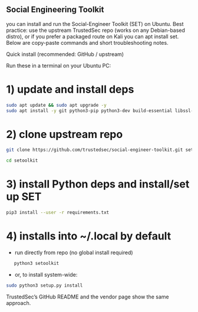 ## Social Engineering Toolkit

you can install and run the Social-Engineer Toolkit (SET) on Ubuntu. Best practice: use the upstream TrustedSec repo (works on any Debian-based distro), or if you prefer a packaged route on Kali you can apt install set. Below are copy-paste commands and short troubleshooting notes.

Quick install (recommended: GitHub / upstream)

Run these in a terminal on your Ubuntu PC:

# 1) update and install deps
```bash
sudo apt update && sudo apt upgrade -y
sudo apt install -y git python3-pip python3-dev build-essential libssl-dev libffi-dev
```

# 2) clone upstream repo
```bash
git clone https://github.com/trustedsec/social-engineer-toolkit.git setoolkit
```
```bash
cd setoolkit
```

# 3) install Python deps and install/set up SET
```bash
pip3 install --user -r requirements.txt
```  
# 4) installs into ~/.local by default
- run directly from repo (no global install required)

```bash
   python3 setoolkit
```

- or, to install system-wide:

```bash
sudo python3 setup.py install
```

TrustedSec’s GitHub README and the vendor page show the same approach. 
